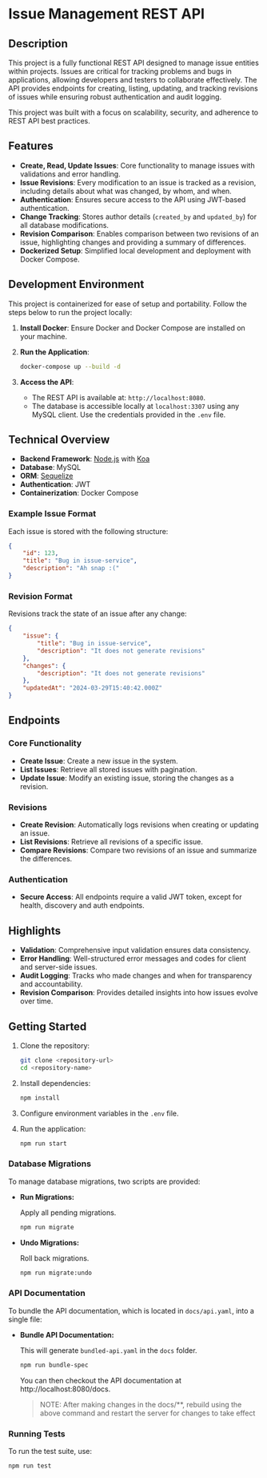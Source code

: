 # Issue Management REST API

## Description

This project is a fully functional REST API designed to manage issue entities within projects. Issues are critical for tracking problems and bugs in applications, allowing developers and testers to collaborate effectively. The API provides endpoints for creating, listing, updating, and tracking revisions of issues while ensuring robust authentication and audit logging.

This project was built with a focus on scalability, security, and adherence to REST API best practices.

## Features

- **Create, Read, Update Issues**: Core functionality to manage issues with validations and error handling.
- **Issue Revisions**: Every modification to an issue is tracked as a revision, including details about what was changed, by whom, and when.
- **Authentication**: Ensures secure access to the API using JWT-based authentication.
- **Change Tracking**: Stores author details (`created_by` and `updated_by`) for all database modifications.
- **Revision Comparison**: Enables comparison between two revisions of an issue, highlighting changes and providing a summary of differences.
- **Dockerized Setup**: Simplified local development and deployment with Docker Compose.

## Development Environment

This project is containerized for ease of setup and portability. Follow the steps below to run the project locally:

1. **Install Docker**: Ensure Docker and Docker Compose are installed on your machine.

2. **Run the Application**:
   ```bash
   docker-compose up --build -d
   ```

3. **Access the API**:
   - The REST API is available at: `http://localhost:8080`.
   - The database is accessible locally at `localhost:3307` using any MySQL client. Use the credentials provided in the `.env` file.

## Technical Overview

- **Backend Framework**: [Node.js](https://nodejs.org) with [Koa](http://koajs.com/)
- **Database**: MySQL
- **ORM**: [Sequelize](http://docs.sequelizejs.com/)
- **Authentication**: JWT
- **Containerization**: Docker Compose

### Example Issue Format

Each issue is stored with the following structure:

```json
{
    "id": 123,
    "title": "Bug in issue-service",
    "description": "Ah snap :("
}
```

### Revision Format

Revisions track the state of an issue after any change:

```json
{
    "issue": {
        "title": "Bug in issue-service",
        "description": "It does not generate revisions"
    },
    "changes": {
        "description": "It does not generate revisions"
    },
    "updatedAt": "2024-03-29T15:40:42.000Z"
}
```

## Endpoints

### Core Functionality
- **Create Issue**: Create a new issue in the system.
- **List Issues**: Retrieve all stored issues with pagination.
- **Update Issue**: Modify an existing issue, storing the changes as a revision.

### Revisions
- **Create Revision**: Automatically logs revisions when creating or updating an issue.
- **List Revisions**: Retrieve all revisions of a specific issue.
- **Compare Revisions**: Compare two revisions of an issue and summarize the differences.

### Authentication
- **Secure Access**: All endpoints require a valid JWT token, except for health, discovery and auth endpoints.

## Highlights

- **Validation**: Comprehensive input validation ensures data consistency.
- **Error Handling**: Well-structured error messages and codes for client and server-side issues.
- **Audit Logging**: Tracks who made changes and when for transparency and accountability.
- **Revision Comparison**: Provides detailed insights into how issues evolve over time.

## Getting Started

1. Clone the repository:
   ```bash
   git clone <repository-url>
   cd <repository-name>
   ```

2. Install dependencies:
   ```bash
   npm install
   ```

3. Configure environment variables in the `.env` file.

4. Run the application:
   ```bash
   npm run start
   ```

### Database Migrations

To manage database migrations, two scripts are provided:

- **Run Migrations:**

  Apply all pending migrations.

  ```bash
  npm run migrate
  ```

- **Undo Migrations:**

  Roll back migrations.

  ```bash
  npm run migrate:undo
  ```

### API Documentation

To bundle the API documentation, which is located in `docs/api.yaml`, into a single file:

- **Bundle API Documentation:**

  This will generate `bundled-api.yaml` in the `docs` folder.

  ```bash
  npm run bundle-spec
  ```

  You can then checkout the API documentation at http://localhost:8080/docs.
  > NOTE: After making changes in the docs/**, rebuild using the above command 
  > and restart the server for changes to take effect


### Running Tests

To run the test suite, use:

```bash
npm run test
```